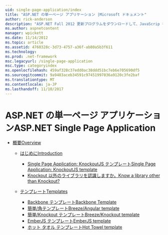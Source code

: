 ```yaml
---
uid: single-page-application/index
title: "ASP.NET の単一ページ アプリケーション |Microsoft ドキュメント"
author: rick-anderson
description: "ASP.NET Fall 2012 更新プログラムをダウンロードして、JavaScrip を使用して重要なのクライアント サイド インタラクションでアプリケーションを構築するためのエンド ツー エンドのエクスペリエンスを向上させる."
ms.author: aspnetcontent
manager: wpickett
ms.date: 11/14/2012
ms.topic: article
ms.assetid: 4760328c-3d73-4757-a36f-ab80a5b3f611
ms.technology: 
ms.prod: .net-framework
msc.legacyurl: /single-page-application
msc.type: categoryindex
ms.openlocfilehash: 459af328c37edd0ac38ddd51bc7eb6e705690df5
ms.sourcegitcommit: 9a9483aceb34591c97451997036a9120c3fe2baf
ms.translationtype: MT
ms.contentlocale: ja-JP
ms.lasthandoff: 11/10/2017
---
```

<a name="aspnet-single-page-application"></a><span data-ttu-id="51635-103">ASP.NET の単一ページ アプリケーション</span><span class="sxs-lookup"><span data-stu-id="51635-103">ASP.NET Single Page Application</span></span>
====================
- [<span data-ttu-id="51635-104">概要</span><span class="sxs-lookup"><span data-stu-id="51635-104">Overview</span></span>](overview/index.md)

    - [<span data-ttu-id="51635-105">はじめに</span><span class="sxs-lookup"><span data-stu-id="51635-105">Introduction</span></span>](overview/introduction/index.md)

        - [<span data-ttu-id="51635-106">Single Page Application: KnockoutJS テンプレート</span><span class="sxs-lookup"><span data-stu-id="51635-106">Single Page Application: KnockoutJS template</span></span>](overview/introduction/knockoutjs-template.md)
        - [<span data-ttu-id="51635-107">Knockout 以外のライブラリを認識しますか。</span><span class="sxs-lookup"><span data-stu-id="51635-107">Know a library other than Knockout?</span></span>](overview/introduction/other-libraries.md)
    - [<span data-ttu-id="51635-108">テンプレート</span><span class="sxs-lookup"><span data-stu-id="51635-108">Templates</span></span>](overview/templates/index.md)

        - [<span data-ttu-id="51635-109">Backbone テンプレート</span><span class="sxs-lookup"><span data-stu-id="51635-109">Backbone Template</span></span>](overview/templates/backbonejs-template.md)
        - [<span data-ttu-id="51635-110">簡単/角テンプレート</span><span class="sxs-lookup"><span data-stu-id="51635-110">Breeze/Angular template</span></span>](overview/templates/breezeangular-template.md)
        - [<span data-ttu-id="51635-111">簡単/Knockout テンプレート</span><span class="sxs-lookup"><span data-stu-id="51635-111">Breeze/Knockout template</span></span>](overview/templates/breezeknockout-template.md)
        - [<span data-ttu-id="51635-112">EmberJS テンプレート</span><span class="sxs-lookup"><span data-stu-id="51635-112">EmberJS template</span></span>](overview/templates/emberjs-template.md)
        - [<span data-ttu-id="51635-113">ホット タオル テンプレート</span><span class="sxs-lookup"><span data-stu-id="51635-113">Hot Towel template</span></span>](overview/templates/hottowel-template.md)
